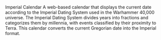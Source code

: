 Imperial Calendar
A web-based calendar that displays the current date according to the Imperial Dating System used in the Warhammer 40,000 universe. The Imperial Dating System divides years into fractions and categorizes them by millennia, with events classified by their proximity to Terra. This calendar converts the current Gregorian date into the Imperial format.
